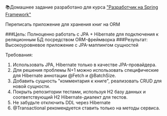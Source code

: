 
📚Домашнее задание разработано для курса ["Разработчик на Spring Framework"](https://otus.ru/lessons/javaspring/?int_source=courses_catalog&int_term=programming)

Переписать приложение для хранения книг на ORM

###Цель: 
Полноценно работать с JPA + Hibernate для подключения к реляционным БД посредством ORM-фреймворка
###Результат: 
Высокоуровневое приложение с JPA-маппингом сущностей

Требования:

1) Использовать JPA, Hibernate только в качестве JPA-провайдера.
2) Для решения проблемы N+1 можно использовать специфические для Hibernate аннотации @Fetch и @BatchSize.
3) Добавить сущность "комментария к книге", реализовать CRUD для новой сущности.
4) Покрыть репозитории тестами, используя H2 базу данных и соответствующий H2 Hibernate-диалект для тестов.
5) Не забудьте отключить DDL через Hibernate
6) @Transactional рекомендуется ставить только на методы сервиса.